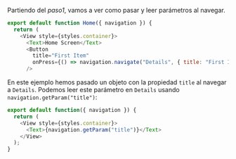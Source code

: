Partiendo del _paso1_, vamos a ver como pasar y leer parámetros al navegar. 

```js
export default function Home({ navigation }) {
  return (
    <View style={styles.container}>
      <Text>Home Screen</Text>
      <Button
        title="First Item"
        onPress={() => navigation.navigate("Details", { title: "First Item" })}
      />
```

En este ejemplo hemos pasado un objeto con la propiedad `title` al navegar a `Details`. Podemos leer este parámetro en `Details` usando `navigation.getParam("title")`:

```js
export default function({ navigation }) {
  return (
    <View style={styles.container}>
      <Text>{navigation.getParam("title")}</Text>
    </View>
  );
}
```